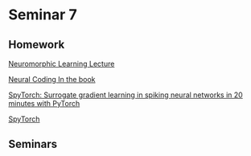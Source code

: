 # Seminar 7

## Homework
[Neuromorphic Learning Lecture](https://tube.switch.ch/videos/RaNHxtfdVe)

[Neural Coding In the book](https://neuronaldynamics.epfl.ch/online/Ch7.S6.html)

[SpyTorch: Surrogate gradient learning in spiking neural networks in 20 minutes with PyTorch](https://www.youtube.com/watch?v=xPYiAjceAqU)

[SpyTorch](https://github.com/fzenke/spytorch)

## Seminars
